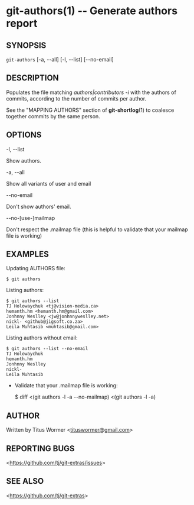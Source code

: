 git-authors(1) -- Generate authors report
=================================================

## SYNOPSIS

`git-authors` [-a, --all] [-l, --list] [--no-email]

## DESCRIPTION

  Populates the file matching _authors|contributors -i_ with the authors of commits, according to the number of commits per author.

  See the "MAPPING AUTHORS" section of **git-shortlog**(1) to coalesce together commits by the same person.

## OPTIONS

  -l, --list

  Show authors.

  -a, --all

  Show all variants of user and email

  --no-email

  Don't show authors' email.

  --no-[use-]mailmap

  Don't respect the .mailmap file (this is helpful to validate that your mailmap file is working)

## EXAMPLES

  Updating AUTHORS file:

    $ git authors

  Listing authors:

    $ git authors --list
    TJ Holowaychuk <tj@vision-media.ca>
    hemanth.hm <hemanth.hm@gmail.com>
    Jonhnny Weslley <jw@jonhnnyweslley.net>
    nickl- <github@jigsoft.co.za>
    Leila Muhtasib <muhtasib@gmail.com>

  Listing authors without email:

    $ git authors --list --no-email
    TJ Holowaychuk
    hemanth.hm
    Jonhnny Weslley
    nickl-
    Leila Muhtasib

  * Validate that your .mailmap file is working:

    $ diff <(git authors -l -a --no-mailmap) <(git authors -l -a)

## AUTHOR

Written by Titus Wormer &lt;<tituswormer@gmail.com>&gt;

## REPORTING BUGS

&lt;<https://github.com/tj/git-extras/issues>&gt;

## SEE ALSO

&lt;<https://github.com/tj/git-extras>&gt;

